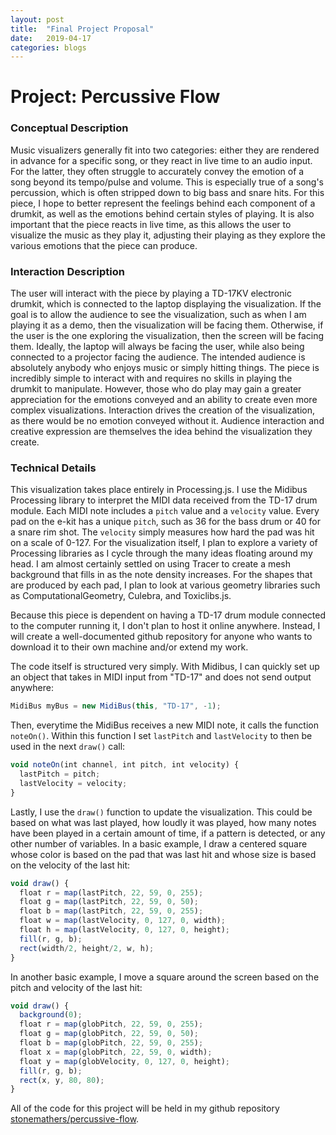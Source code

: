 ```yaml
---
layout: post
title:  "Final Project Proposal"
date:   2019-04-17
categories: blogs
---
```

# Project: Percussive Flow

### Conceptual Description

Music visualizers generally fit into two categories: either they are rendered in advance for a specific song, or they react in live time to an audio input. For the latter, they often struggle to accurately convey the emotion of a song beyond its tempo/pulse and volume. This is especially true of a song's percussion, which is often stripped down to big bass and snare hits. For this piece, I hope to better represent the feelings behind each component of a drumkit, as well as the emotions behind certain styles of playing. It is also important that the piece reacts in live time, as this allows the user to visualize the music as they play it, adjusting their playing as they explore the various emotions that the piece can produce.

### Interaction Description

The user will interact with the piece by playing a TD-17KV electronic drumkit, which is connected to the laptop displaying the visualization. If the goal is to allow the audience to see the visualization, such as when I am playing it as a demo, then the visualization will be facing them. Otherwise, if the user is the one exploring the visualization, then the screen will be facing them. Ideally, the laptop will always be facing the user, while also being connected to a projector facing the audience. The intended audience is absolutely anybody who enjoys music or simply hitting things. The piece is incredibly simple to interact with and requires no skills in playing the drumkit to manipulate. However, those who do play may gain a greater appreciation for the emotions conveyed and an ability to create even more complex visualizations. Interaction drives the creation of the visualization, as there would be no emotion conveyed without it. Audience interaction and creative expression are themselves the idea behind the visualization they create.

### Technical Details

This visualization takes place entirely in Processing.js. I use the Midibus Processing library to interpret the MIDI data received from the TD-17 drum module. Each MIDI note includes a `pitch` value and a `velocity` value. Every pad on the e-kit has a unique `pitch`, such as 36 for the bass drum or 40 for a snare rim shot. The `velocity` simply measures how hard the pad was hit on a scale of 0-127. For the visualization itself, I plan to explore a variety of Processing libraries as I cycle through the many ideas floating around my head. I am almost certainly settled on using Tracer to create a mesh background that fills in as the note density increases. For the shapes that are produced by each pad, I plan to look at various geometry libraries such as ComputationalGeometry, Culebra, and Toxiclibs.js.

Because this piece is dependent on having a TD-17 drum module connected to the computer running it, I don't plan to host it online anywhere. Instead, I will create a well-documented github repository for anyone who wants to download it to their own machine and/or extend my work.

The code itself is structured very simply. With Midibus, I can quickly set up an object that takes in MIDI input from "TD-17" and does not send output anywhere:

```javascript
MidiBus myBus = new MidiBus(this, "TD-17", -1);
```

Then, everytime the MidiBus receives a new MIDI note, it calls the function `noteOn()`. Within this function I set `lastPitch` and `lastVelocity` to then be used in the next `draw()` call:

```javascript
void noteOn(int channel, int pitch, int velocity) {
  lastPitch = pitch;
  lastVelocity = velocity;
}
```

Lastly, I use the `draw()` function to update the visualization. This could be based on what was last played, how loudly it was played, how many notes have been played in a certain amount of time, if a pattern is detected, or any other number of variables. In a basic example, I draw a centered square whose color is based on the pad that was last hit and whose size is based on the velocity of the last hit:

```javascript
void draw() {
  float r = map(lastPitch, 22, 59, 0, 255);
  float g = map(lastPitch, 22, 59, 0, 50);
  float b = map(lastPitch, 22, 59, 0, 255);
  float w = map(lastVelocity, 0, 127, 0, width);
  float h = map(lastVelocity, 0, 127, 0, height);
  fill(r, g, b);
  rect(width/2, height/2, w, h);
}
```

In another basic example, I move a square around the screen based on the pitch and velocity of the last hit:

```javascript
void draw() {
  background(0);
  float r = map(globPitch, 22, 59, 0, 255);
  float g = map(globPitch, 22, 59, 0, 50);
  float b = map(globPitch, 22, 59, 0, 255);
  float x = map(globPitch, 22, 59, 0, width);
  float y = map(globVelocity, 0, 127, 0, height);
  fill(r, g, b);
  rect(x, y, 80, 80);
}
```

All of the code for this project will be held in my github repository [stonemathers/percussive-flow](https://github.com/stonemathers/percussive-flow).